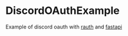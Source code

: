 # DiscordOAuthExample

Example of discord oauth with [rauth](https://github.com/litl/rauth) and [fastapi](https://github.com/tiangolo/fastapi)
